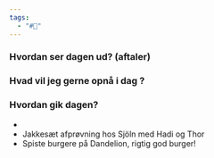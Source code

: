 ```yaml
---
tags:
  - "#📅"
---
```

### Hvordan ser dagen ud? (aftaler)


### Hvad vil jeg gerne opnå i dag ?


### Hvordan gik dagen?
- 
- Jakkesæt afprøvning hos Sjöln med Hadi og Thor 
- Spiste burgere på Dandelion, rigtig god burger! 